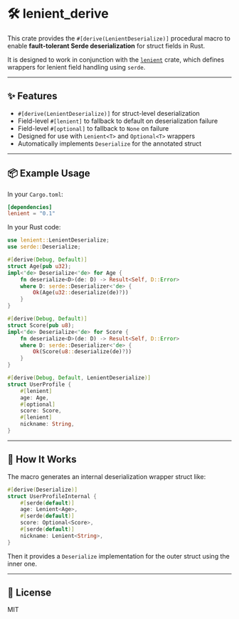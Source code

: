 # 🛠️ lenient_derive

This crate provides the `#[derive(LenientDeserialize)]` procedural macro to enable **fault-tolerant Serde deserialization** for struct fields in Rust.

It is designed to work in conjunction with the [`lenient`](https://crates.io/crates/lenient) crate, which defines wrappers for lenient field handling using `serde`.

---

## ✨ Features

- `#[derive(LenientDeserialize)]` for struct-level deserialization
- Field-level `#[lenient]` to fallback to default on deserialization failure
- Field-level `#[optional]` to fallback to `None` on failure
- Designed for use with `Lenient<T>` and `Optional<T>` wrappers
- Automatically implements `Deserialize` for the annotated struct

---

## 📦 Example Usage

In your `Cargo.toml`:

```toml
[dependencies]
lenient = "0.1"
```

In your Rust code:

```rust
use lenient::LenientDeserialize;
use serde::Deserialize;

#[derive(Debug, Default)]
struct Age(pub u32);
impl<'de> Deserialize<'de> for Age {
    fn deserialize<D>(de: D) -> Result<Self, D::Error>
    where D: serde::Deserializer<'de> {
        Ok(Age(u32::deserialize(de)?))
    }
}

#[derive(Debug, Default)]
struct Score(pub u8);
impl<'de> Deserialize<'de> for Score {
    fn deserialize<D>(de: D) -> Result<Self, D::Error>
    where D: serde::Deserializer<'de> {
        Ok(Score(u8::deserialize(de)?))
    }
}

#[derive(Debug, Default, LenientDeserialize)]
struct UserProfile {
    #[lenient]
    age: Age,
    #[optional]
    score: Score,
    #[lenient]
    nickname: String,
}
```

---

## 🧪 How It Works

The macro generates an internal deserialization wrapper struct like:

```rust
#[derive(Deserialize)]
struct UserProfileInternal {
    #[serde(default)]
    age: Lenient<Age>,
    #[serde(default)]
    score: Optional<Score>,
    #[serde(default)]
    nickname: Lenient<String>,
}
```

Then it provides a `Deserialize` implementation for the outer struct using the inner one.

---

## 📄 License

MIT
